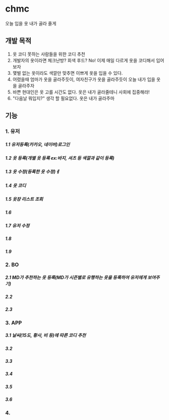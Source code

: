 # chmc
오늘 입을 옷 내가 골라 줄게

## 개발 목적
1. 옷 코디 못하는 사람들을 위한 코디 추천
2. 개발자의 옷이라면 체크난방? 회색 후드? No! 이제 매일 다르게 옷을 코디해서 입어보자
3. 몇벌 없는 옷이라도 색깔만 맞추면 이쁘게 옷을 입을 수 있다. 
4. 어렸을때 엄마가 옷을 골라주듯이, 여자친구가 옷을 골라주듯이 오늘 내가 입을 옷을 골라주자
5. 바쁜 현대인은 옷 고를 시간도 없다. 옷은 내가 골라줄테니 사회에 집중해라!
6. "다음날 뭐입지?" 생각 할 필요없다. 옷은 내가 골라주마


## 기능
### 1. 유저
##### 1.1 유저등록(카카오, 네이버)로그인
##### 1.2 옷 등록(개별 옷 등록 ex:바지, 셔츠 등 색깔과 같이 등록)
##### 1.3 옷 수정(등록한 옷 수정)ㅔ
##### 1.4 옷 코디
##### 1.5 옷장 리스트 조회
##### 1.6
##### 1.7 유저 수정
##### 1.8
##### 1.9 
### 2. BO
##### 2.1 MD가 추천하는 옷 등록(MD가 시즌별로 유행하는 옷을 등록하여 유저에게 보여주기)
##### 2.2 
##### 2.3 
### 3. APP
##### 3.1 날씨(15도, 황사, 비 등)에 따른 코디 추천
##### 3.2
##### 3.3
##### 3.4
##### 3.5 
##### 3.6 
### 4. 
